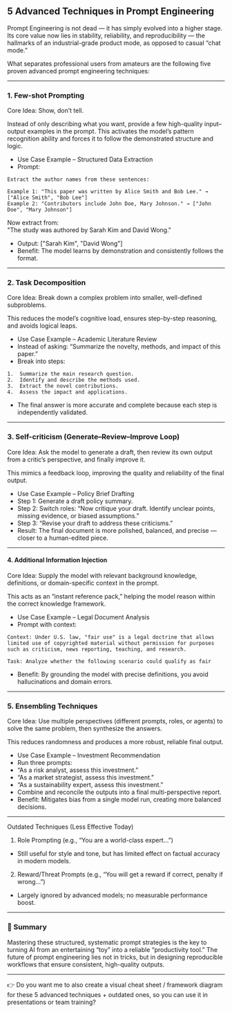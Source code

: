 ## 5 Advanced Techniques in Prompt Engineering


Prompt Engineering is not dead — it has simply evolved into a higher stage.
Its core value now lies in stability, reliability, and reproducibility — the hallmarks of an industrial-grade product mode, as opposed to casual “chat mode.”

What separates professional users from amateurs are the following five proven advanced prompt engineering techniques:


---

### 1. Few-shot Prompting

Core Idea: Show, don’t tell.

Instead of only describing what you want, provide a few high-quality input–output examples in the prompt. This activates the model’s pattern recognition ability and forces it to follow the demonstrated structure and logic.

-	Use Case Example – Structured Data Extraction
-	Prompt:
```text
Extract the author names from these sentences:  

Example 1: "This paper was written by Alice Smith and Bob Lee." → ["Alice Smith", "Bob Lee"]  
Example 2: "Contributors include John Doe, Mary Johnson." → ["John Doe", "Mary Johnson"]  
```

Now extract from:  
"The study was authored by Sarah Kim and David Wong."


-	Output:
["Sarah Kim", "David Wong"]
-	Benefit: The model learns by demonstration and consistently follows the format.

---

### 2. Task Decomposition

Core Idea: Break down a complex problem into smaller, well-defined subproblems.

This reduces the model’s cognitive load, ensures step-by-step reasoning, and avoids logical leaps.

-	Use Case Example – Academic Literature Review
-	Instead of asking:
“Summarize the novelty, methods, and impact of this paper.”
-	Break into steps:
```text
1.	Summarize the main research question.
2.	Identify and describe the methods used.
3.	Extract the novel contributions.
4.	Assess the impact and applications.
```
-	The final answer is more accurate and complete because each step is independently validated.


---

### 3. Self-criticism (Generate–Review–Improve Loop)

Core Idea: Ask the model to generate a draft, then review its own output from a critic’s perspective, and finally improve it.

This mimics a feedback loop, improving the quality and reliability of the final output.

-	Use Case Example – Policy Brief Drafting
-	Step 1: Generate a draft policy summary.
-	Step 2: Switch roles: “Now critique your draft. Identify unclear points, missing evidence, or biased assumptions.”
-	Step 3: “Revise your draft to address these criticisms.”
-	Result: The final document is more polished, balanced, and precise — closer to a human-edited piece.


---

#### 4. Additional Information Injection

Core Idea: Supply the model with relevant background knowledge, definitions, or domain-specific context in the prompt.

This acts as an “instant reference pack,” helping the model reason within the correct knowledge framework.

-	Use Case Example – Legal Document Analysis
-	Prompt with context:
```text
Context: Under U.S. law, "fair use" is a legal doctrine that allows limited use of copyrighted material without permission for purposes such as criticism, news reporting, teaching, and research.  

Task: Analyze whether the following scenario could qualify as fair
```

-	Benefit: By grounding the model with precise definitions, you avoid hallucinations and domain errors.

---

### 5. Ensembling Techniques

Core Idea: Use multiple perspectives (different prompts, roles, or agents) to solve the same problem, then synthesize the answers.

This reduces randomness and produces a more robust, reliable final output.

-	Use Case Example – Investment Recommendation
-	Run three prompts:
-	“As a risk analyst, assess this investment.”
-	“As a market strategist, assess this investment.”
-	“As a sustainability expert, assess this investment.”
-	Combine and reconcile the outputs into a final multi-perspective report.
-	Benefit: Mitigates bias from a single model run, creating more balanced decisions.

---

Outdated Techniques (Less Effective Today)

1.	Role Prompting (e.g., “You are a world-class expert…”)
-	Still useful for style and tone, but has limited effect on factual accuracy in modern models.
2.	Reward/Threat Prompts (e.g., “You will get a reward if correct, penalty if wrong…”)
-	Largely ignored by advanced models; no measurable performance boost.


---

### 🔑 Summary

Mastering these structured, systematic prompt strategies is the key to turning AI from an entertaining “toy” into a reliable “productivity tool.”
The future of prompt engineering lies not in tricks, but in designing reproducible workflows that ensure consistent, high-quality outputs.

---

👉 Do you want me to also create a visual cheat sheet / framework diagram for these 5 advanced techniques + outdated ones, so you can use it in presentations or team training?


